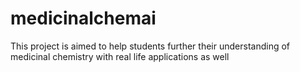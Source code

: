 # medicinalchemai
This project is aimed to help students further their understanding of medicinal chemistry with real life applications as well
